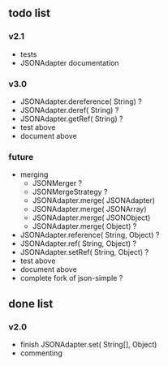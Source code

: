 ## todo list
### v2.1
 * tests
 * JSONAdapter documentation

### v3.0
 * JSONAdapter.dereference( String) ?
 * JSONAdapter.deref( String) ?
 * JSONAdapter.getRef( String) ?
 * test above
 * document above

### future
 * merging
 	 * JSONMerger ?
 	 * JSONMergeStrategy ?
	 * JSONAdapter.merge( JSONAdapter)
	 * JSONAdapter.merge( JSONArray)
	 * JSONAdapter.merge( JSONObject)
	 * JSONAdapter.merge( Object) ?
 * JSONAdapter.reference( String, Object) ?
 * JSONAdapter.ref( String, Object) ?
 * JSONAdapter.setRef( String, Object) ?
 * test above
 * document above
 * complete fork of json-simple ?

## done list
### v2.0
 * finish JSONAdapter.set( String[], Object)
 * commenting

